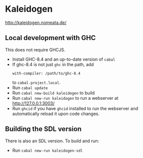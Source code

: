 Kaleidogen
==========

http://kaleidogen.nomeata.de/


Local development with GHC
--------------------------

This does not require GHCJS.

* Install GHC-8.4 and an up-to-date version of `cabal`
* If ghc-8.4 is not just `ghc` in the path, add
  ```
  with-compiler: /path/to/ghc-8.4
  ```
  to `cabal.project.local`.
* Run `cabal update`
* Run `cabal new-build kaleidogen` to build
* Run `cabal new-run kaleidogen` to run a webserver at http://127.0.0.1:3003/
* Run `ghcid` if you have `ghcid` installed to run the webserver and
  automatically reload it upon code changes.

Building the SDL version
------------------------

There is also an SDL version. To build and run:

* Run `cabal new-run kaleidogen-sdl`

